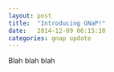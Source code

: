 ```yaml
---
layout: post
title:  "Introducing GNaP!"
date:   2014-12-09 06:15:20
categories: gnap update
---
```


Blah blah blah